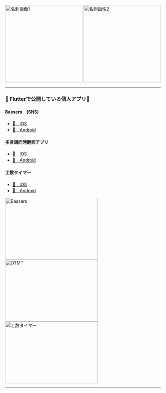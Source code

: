 

<!--
**hayanno0/hayanno0** is a ✨ _special_ ✨ repository because its `README.md` (this file) appears on your GitHub profile.

Here are some ideas to get you started:

- 🔭 I’m currently working on ...
- 🌱 I’m currently learning ...
- 👯 I’m looking to collaborate on ...
- 🤔 I’m looking for help with ...
- 💬 Ask me about ...
- 📫 How to reach me: ...
- 😄 Pronouns: ...
- ⚡ Fun fact: ...
-->
<img src="https://github.com/owl-dvl/owl-dvl/assets/44658323/e71a97b6-e832-4f9a-8cc2-f4c4ed7b61ab" alt="名刺画像1" width="250">
<img src="https://github.com/owl-dvl/owl-dvl/assets/44658323/8c12ee98-63d5-4b75-b270-9c9ca4c1c565" alt="名刺画像2" width="250">



---
### 🚀 Flutterで公開している個人アプリ🚀

#### Bassers　(SNS)
* [🍎　iOS](https://apps.apple.com/jp/app/bassers-%E3%83%96%E3%83%A9%E3%83%83%E3%82%AF%E3%83%90%E3%82%B9%E3%81%AE%E9%87%A3%E6%9E%9C%E3%82%92%E5%85%B1%E6%9C%89/id1644863738)
* [🤖　Android](https://play.google.com/store/apps/details?id=com.hayanno.bassers)

#### 多言語同時翻訳アプリ
* [🍎　iOS](https://apps.apple.com/jp/app/%E3%82%B7%E3%83%B3%E3%83%97%E3%83%AB%E7%BF%BB%E8%A8%B3%E3%82%A2%E3%83%97%E3%83%AA-%E3%81%99%E3%81%90%E3%81%AB%E5%A4%9A%E8%A8%80%E8%AA%9E%E5%90%8C%E6%99%82%E7%BF%BB%E8%A8%B3%E3%81%A7%E3%81%8D%E3%82%8B%E7%BF%BB%E8%A8%B3%E3%82%A2%E3%83%97%E3%83%AA/id1601032962?platform=iphone)
* [🤖　Android](https://play.google.com/store/apps/details?id=com.hayanno.otmt)

#### 工数タイマー
* [🍎　iOS](https://apps.apple.com/jp/app/%E5%B7%A5%E6%95%B0%E3%82%BF%E3%82%A4%E3%83%9E%E3%83%BC/id1581248328)
* [🤖　Android](https://play.google.com/store/apps/details?id=com.hayanno.workTimer)

<img src="https://github.com/hayanno0/hayanno0/assets/44658323/526767da-464c-4783-af7e-0569ba70696f" alt="Bassers" style="width:300px;height:200px;">
<img src="https://github.com/hayanno0/hayanno0/assets/44658323/3baf7229-85ee-4a00-8055-d947b1950136" alt="OTMT" style="width:300px;height:200px;">
<img src="https://github.com/hayanno0/hayanno0/assets/44658323/d3339e35-56e6-4c54-9871-a0abd4c938ef" alt="工数タイマー" style="width:300px;height:200px;">


---

